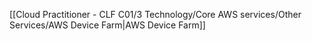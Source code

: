 [[Cloud Practitioner - CLF C01/3 Technology/Core AWS services/Other Services/AWS Device Farm|AWS Device Farm]] 